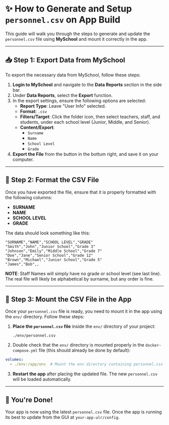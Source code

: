 # ✨ How to Generate and Setup `personnel.csv` on App Build

This guide will walk you through the steps to generate and update the `personnel.csv` file using **MySchool** and mount it correctly in the app.

---

## 📥 Step 1: Export Data from MySchool

To export the necessary data from MySchool, follow these steps:

1. **Login to MySchool** and navigate to the **Data Reports** section in the side bar.
2. Under **Data Reports**, select the **Export** function.
3. In the export settings, ensure the following options are selected:
    - **Report Type**: Leave "User Info" selected.
    - **Format**: `.csv`
    - **Filters/Target**: Click the folder icon, then select teachers, staff, and students, under each school level (Junior, Middle, and Senior).
    - **Content/Export**:
        - `Surname`
        - `Name`
        - `School Level`
        - `Grade`
4. **Export the File** from the button in the bottum right, and save it on your computer.

---

## 📝 Step 2: Format the CSV File

Once you have exported the file, ensure that it is properly formatted with the following columns:
- **SURNAME**
- **NAME**
- **SCHOOL LEVEL**
- **GRADE**

The data should look something like this:

```csv
"SURNAME","NAME","SCHOOL LEVEL","GRADE"
"Smith","John","Junior School","Grade 3"
"Johnson","Emily","Middle School","Grade 7"
"Doe","Jane","Senior School","Grade 12"
"Brown","Michael","Junior School","Grade 5"
"James","Bob",,
```
**NOTE**: Staff Names will simply have no grade or school level (see last line). The real file will likely be alphabetical by surname, but any order is fine.

---

## 📂 Step 3: Mount the CSV File in the App

Once your `personnel.csv` file is ready, you need to mount it in the app using the `env/` directory. Follow these steps:

1. **Place the `personnel.csv` file** inside the `env/` directory of your project:
   ```
   ./env/personnel.csv
   ```
2. Double check that the `env/` directory is mounted properly in the `docker-compose.yml` file (this should already be done by default):

```yaml
volumes:
  - ./env:/app/env  # Mount the env directory containing personnel.csv
```

3. **Restart the app** after placing the updated file. The new `personnel.csv` will be loaded automatically.

---

## 🎉 You're Done!

Your app is now using the latest `personnel.csv` file. Once the app is running its best to update from the GUI at `your-app-ulr/config`.
